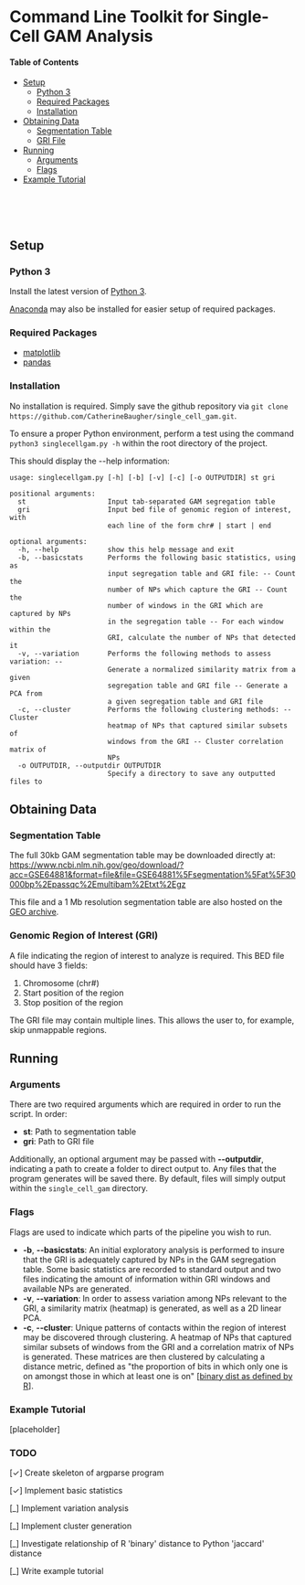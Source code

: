 # Command Line Toolkit for Single-Cell GAM Analysis
#### Table of Contents
* [Setup](#setup)
  * [Python 3](#python)
  * [Required Packages](#packages)
  * [Installation](#install)
* [Obtaining Data](#data)
  * [Segmentation Table](#st)
  * [GRI File](#gri)
* [Running](#run)
  * [Arguments](#arguments)
  * [Flags](#flags)
* [Example Tutorial](#example)

<br><br><br>

<a name="setup"/>

## Setup

<a name="python"/>

### Python 3
Install the latest version of [Python 3](https://www.python.org/downloads/).

[Anaconda](https://www.anaconda.com/distribution/) may also be installed for easier setup of required packages.

<a name="packages"/>

### Required Packages
* [matplotlib](https://matplotlib.org/users/installing.html)
* [pandas](https://pandas.pydata.org/pandas-docs/stable/install.html)

<a name="install"/>

### Installation
No installation is required. Simply save the github repository via `git clone https://github.com/CatherineBaugher/single_cell_gam.git`.

To ensure a proper Python environment, perform a test using the command `python3 singlecellgam.py -h` within the root directory of the project.

This should display the --help information:
```
usage: singlecellgam.py [-h] [-b] [-v] [-c] [-o OUTPUTDIR] st gri

positional arguments:
  st                    Input tab-separated GAM segregation table
  gri                   Input bed file of genomic region of interest, with
                        each line of the form chr# | start | end

optional arguments:
  -h, --help            show this help message and exit
  -b, --basicstats      Performs the following basic statistics, using as
                        input segregation table and GRI file: -- Count the
                        number of NPs which capture the GRI -- Count the
                        number of windows in the GRI which are captured by NPs
                        in the segregation table -- For each window within the
                        GRI, calculate the number of NPs that detected it
  -v, --variation       Performs the following methods to assess variation: --
                        Generate a normalized similarity matrix from a given
                        segregation table and GRI file -- Generate a PCA from
                        a given segregation table and GRI file
  -c, --cluster         Performs the following clustering methods: -- Cluster
                        heatmap of NPs that captured similar subsets of
                        windows from the GRI -- Cluster correlation matrix of
                        NPs
  -o OUTPUTDIR, --outputdir OUTPUTDIR
                        Specify a directory to save any outputted files to
```

<a name="data"/>

## Obtaining Data

<a name="st"/>

### Segmentation Table
The full 30kb GAM segmentation table may be downloaded directly at: https://www.ncbi.nlm.nih.gov/geo/download/?acc=GSE64881&format=file&file=GSE64881%5Fsegmentation%5Fat%5F30000bp%2Epassqc%2Emultibam%2Etxt%2Egz

This file and a 1 Mb resolution segmentation table are also hosted on the [GEO archive](https://www.ncbi.nlm.nih.gov/geo/query/acc.cgi?acc=GSE64881).

<a name="gri"/>

### Genomic Region of Interest (GRI)
A file indicating the region of interest to analyze is required. This BED file should have 3 fields:
1. Chromosome (chr#)
2. Start position of the region
3. Stop position of the region

The GRI file may contain multiple lines. This allows the user to, for example, skip unmappable regions.

<a name="run"/>

## Running

<a name="arguments"/>

### Arguments
There are two required arguments which are required in order to run the script. In order:
* **st**: Path to segmentation table
* **gri**: Path to GRI file

Additionally, an optional argument may be passed with **--outputdir**, indicating a path to create a folder to direct output to. Any files that the program generates will be saved there. By default, files will simply output within the `single_cell_gam` directory.

<a name="flags"/>

### Flags
Flags are used to indicate which parts of the pipeline you wish to run.
* **-b**, **--basicstats**: An initial exploratory analysis is performed to insure that the GRI is adequately captured by NPs in the GAM segregation table. Some basic statistics are recorded to standard output and two files indicating the amount of information within GRI windows and available NPs are generated.
* **-v**, **--variation**: In order to assess variation among NPs relevant to the GRI, a similarity matrix (heatmap) is generated, as well as a 2D linear PCA.
* **-c**, **--cluster**: Unique patterns of contacts within the region of interest may be discovered through clustering. A heatmap of NPs that captured similar subsets of windows from the GRI and a correlation matrix of NPs is generated. These matrices are then clustered by calculating a distance metric, defined as "the proportion of bits in which only one is on amongst those in which at least one is on" [[binary dist as defined by R](https://www.rdocumentation.org/packages/stats/versions/3.6.2/topics/dist)].

<a name="example"/>

### Example Tutorial
[placeholder]

### TODO
[✓] Create skeleton of argparse program

[✓] Implement basic statistics

[_] Implement variation analysis

[_] Implement cluster generation

[_] Investigate relationship of R 'binary' distance to Python 'jaccard' distance

[_] Write example tutorial
